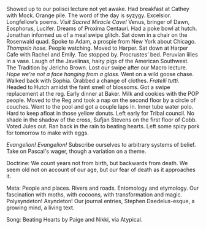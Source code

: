 Showed up to our polisci lecture not yet awake. Had breakfast at Cathey with Mock. Orange pile. The word of the day is syzygy. Excelsior. Longfellow’s poems. *Visit Sacred Miracle Cave\!* Venus, bringer of Dawn, Eosphorus, Lucifer. Dreams of Proxima Centauri. Had a poke bowl at hutch. Jonathan informed us of a meal swipe glitch. Sat down in a chair on the Rosenwald quad. Spoke to Adam, a prospie from New York about Chicago. *Thompsin hose.* People watching. Moved to Harper. Sat down at Harper Cafe with Rachel and Emily. Tae stopped by. Procrustes’ bed. Peruvian lilies in a vase. Laugh of the Javelinas, hairy pigs of the American Southwest. The Tradition by Jericho Brown. Lost our swipe after our Macro lecture. *Hope we’re not a face hanging from a glass.* Went on a wild goose chase. Walked back with Sophia. Grabbed a change of clothes. *Fratelli tutti.* Headed to Hutch amidst the faint smell of blossoms. Got a swipe replacement at the reg. Early dinner at Baker. Milk and cookies with the POP people. Moved to the Reg and took a nap on the second floor by a circle of couches. Went to the pool and got a couple laps in. Inner tube water polo. Hard to keep afloat in those yellow donuts. Left early for Tribal council. No shade in the shadow of the cross, Sufjan Stevens on the first floor of Cobb. Voted Jules out. Ran back in the rain to beating hearts. Left some spicy pork for tomorrow to make with eggs. 

*Evangelion\! Evangelion\!* Subscribe ourselves to arbitrary systems of belief. Take on Pascal's wager, though a variation on a theme.

Doctrine: We count years not from birth, but backwards from death. We seem old not on account of our age, but our fear of death as it approaches it. 

Meta: People and places. Rivers and roads. Entomology and etymology. Our fascination with moths, with cocoons, with transformation and magic. Polysyndeton\! Asyndeton\! Our journal entries, Stephen Daedelus-esque, a growing mind, a living text. 

Song: Beating Hearts by Paige and Nikki, via Atypical.
